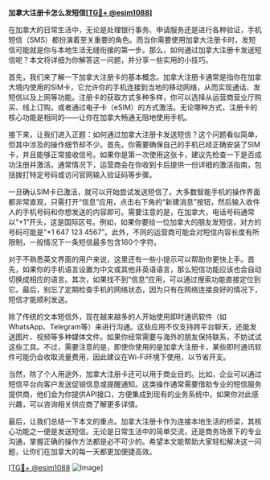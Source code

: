 **加拿大注册卡怎么发短信[[TG💪+ @esim1088](https://t.me/s/esim1088)]**

在加拿大的日常生活中，无论是处理银行事务、申请服务还是进行各种验证，手机短信（SMS）都扮演着至关重要的角色。而当你需要使用加拿大注册卡时，发短信可能就是你与本地生活无缝衔接的第一步。那么，如何通过加拿大注册卡发送短信呢？本文将详细为你解答这一问题，并分享一些实用的小技巧。

首先，我们来了解一下加拿大注册卡的基本概念。加拿大注册卡通常是指你在加拿大境内使用的SIM卡，它允许你的手机连接到当地的移动网络，从而实现通话、发短信以及上网等功能。注册卡的获取方式多种多样，你可以选择从运营商营业厅购买、线上订购，或者通过电子卡（eSIM）的方式激活。无论哪种方式，注册卡的核心功能是相同的——让你在加拿大畅通无阻地使用手机。

接下来，让我们进入正题：如何通过加拿大注册卡发送短信？这个问题看似简单，但其中涉及的操作细节却不少。首先，你需要确保自己的手机已经正确安装了SIM卡，并且能够正常接收信号。如果你是第一次使用这张卡，建议先检查一下是否成功注册并激活。通常情况下，运营商会在你收到卡后提供一份详细的激活指南，包括拨打特定号码或访问官网输入验证码等步骤。

一旦确认SIM卡已激活，就可以开始尝试发送短信了。大多数智能手机的操作界面都非常直观，只需打开“信息”应用，点击右下角的“新建消息”按钮，然后输入收件人的手机号码和你想发送的内容即可。需要注意的是，在加拿大，电话号码通常以“+1”开头，这是国际区号。例如，如果你要给一位加拿大的朋友发短信，对方的号码可能是“+1 647 123 4567”。此外，不同的运营商可能会对短信内容长度有所限制，一般情况下一条短信最多包含160个字符。

对于不熟悉英文界面的用户来说，这里还有一些小提示可以帮助你更快上手。首先，如果你的手机语言设置为中文或其他非英语语言，那么短信功能应该也会自动切换成相应的语言。其次，如果找不到“信息”应用，可以通过搜索功能直接定位到它。最后，别忘了定期检查手机的网络状态，因为只有在网络连接良好的情况下，短信才能顺利发送。

除了传统的文本短信外，现在越来越多的人开始使用即时通讯软件（如WhatsApp、Telegram等）来进行沟通。这些应用不仅支持跨平台聊天，还能发送图片、视频等多种媒体文件。如果你经常需要与海外的朋友保持联系，不妨试试这些工具。不过，需要注意的是，即使你使用的是加拿大注册卡，某些即时通讯软件可能仍会收取流量费用，因此建议在Wi-Fi环境下使用，以节省开支。

当然，除了个人用途外，加拿大注册卡还可以用于商业目的。比如，企业可以通过短信平台向客户发送促销信息或提醒通知。这类操作通常需要借助专业的短信服务提供商，他们会为你提供API接口，方便集成到现有的业务系统中。如果你对此感兴趣，可以咨询相关供应商了解更多详情。

最后，让我们总结一下本文的重点。加拿大注册卡作为连接本地生活的桥梁，其核心功能之一便是发送短信。无论是日常生活中的简单交流，还是商务场景下的专业沟通，掌握正确的操作方法都是必不可少的。希望本文能帮助大家轻松解决这一问题，让你们在加拿大的每一天都更加便捷高效。

[[TG💪+ @esim1088](https://t.me/s/esim1088) ![Image](https://i.postimg.cc/4NQfJmqS/Snipaste-2025-05-13-00-14-12.png)]